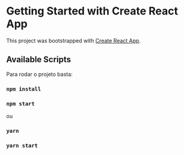 # Getting Started with Create React App

This project was bootstrapped with [Create React App](https://github.com/facebook/create-react-app).

## Available Scripts

Para rodar o projeto basta:

### `npm install`
### `npm start`


ou

### `yarn`
### `yarn start`
